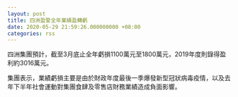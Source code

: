 ```yaml
---
layout: post
title: 四洲盈警全年業績盈轉虧
date: 2020-05-29 21:59:26.000000000 +08:00
categories: rss
---
```


四洲集團預計，截至3月底止全年虧損1100萬元至1800萬元，2019年度則錄得盈利約3016萬元。

集團表示，業績虧損主要是由於財政年度最後一季爆發新型冠狀病毒疫情，以及去年下半年社會運動對集團食肆及零售店財務業績造成負面影響。
